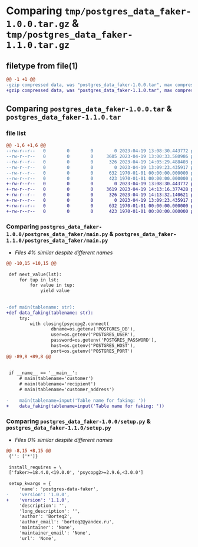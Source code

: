 # Comparing `tmp/postgres_data_faker-1.0.0.tar.gz` & `tmp/postgres_data_faker-1.1.0.tar.gz`

## filetype from file(1)

```diff
@@ -1 +1 @@
-gzip compressed data, was "postgres_data_faker-1.0.0.tar", max compression
+gzip compressed data, was "postgres_data_faker-1.1.0.tar", max compression
```

## Comparing `postgres_data_faker-1.0.0.tar` & `postgres_data_faker-1.1.0.tar`

### file list

```diff
@@ -1,6 +1,6 @@
--rw-r--r--   0        0        0        0 2023-04-19 13:08:30.443772 postgres_data_faker-1.0.0/postgres_data_faker/__init__.py
--rw-r--r--   0        0        0     3605 2023-04-19 13:00:33.580986 postgres_data_faker-1.0.0/postgres_data_faker/main.py
--rw-r--r--   0        0        0      326 2023-04-19 14:05:29.488403 postgres_data_faker-1.0.0/pyproject.toml
--rw-r--r--   0        0        0        0 2023-04-19 13:09:23.435917 postgres_data_faker-1.0.0/README.md
--rw-r--r--   0        0        0      632 1970-01-01 00:00:00.000000 postgres_data_faker-1.0.0/setup.py
--rw-r--r--   0        0        0      423 1970-01-01 00:00:00.000000 postgres_data_faker-1.0.0/PKG-INFO
+-rw-r--r--   0        0        0        0 2023-04-19 13:08:30.443772 postgres_data_faker-1.1.0/postgres_data_faker/__init__.py
+-rw-r--r--   0        0        0     3619 2023-04-19 14:13:16.377428 postgres_data_faker-1.1.0/postgres_data_faker/main.py
+-rw-r--r--   0        0        0      326 2023-04-19 14:13:32.140621 postgres_data_faker-1.1.0/pyproject.toml
+-rw-r--r--   0        0        0        0 2023-04-19 13:09:23.435917 postgres_data_faker-1.1.0/README.md
+-rw-r--r--   0        0        0      632 1970-01-01 00:00:00.000000 postgres_data_faker-1.1.0/setup.py
+-rw-r--r--   0        0        0      423 1970-01-01 00:00:00.000000 postgres_data_faker-1.1.0/PKG-INFO
```

### Comparing `postgres_data_faker-1.0.0/postgres_data_faker/main.py` & `postgres_data_faker-1.1.0/postgres_data_faker/main.py`

 * *Files 4% similar despite different names*

```diff
@@ -10,15 +10,15 @@
 
 def next_value(lst):
     for tup in lst:
         for value in tup:
             yield value
 
 
-def main(tablename: str):
+def data_faking(tablename: str):
     try:
         with closing(psycopg2.connect(
                 dbname=os.getenv('POSTGRES_DB'),
                 user=os.getenv('POSTGRES_USER'),
                 password=os.getenv('POSTGRES_PASSWORD'),
                 host=os.getenv('POSTGRES_HOST'),
                 port=os.getenv('POSTGRES_PORT')
@@ -89,8 +89,8 @@
 
 
 if __name__ == '__main__':
     # main(tablename='customer')
     # main(tablename='recipient')
     # main(tablename='customer_address')
 
-    main(tablename=input('Table name for faking: '))
+    data_faking(tablename=input('Table name for faking: '))
```

### Comparing `postgres_data_faker-1.0.0/setup.py` & `postgres_data_faker-1.1.0/setup.py`

 * *Files 0% similar despite different names*

```diff
@@ -8,15 +8,15 @@
 {'': ['*']}
 
 install_requires = \
 ['faker>=18.4.0,<19.0.0', 'psycopg2>=2.9.6,<3.0.0']
 
 setup_kwargs = {
     'name': 'postgres-data-faker',
-    'version': '1.0.0',
+    'version': '1.1.0',
     'description': '',
     'long_description': '',
     'author': 'Borteq2',
     'author_email': 'borteq2@yandex.ru',
     'maintainer': 'None',
     'maintainer_email': 'None',
     'url': 'None',
```

